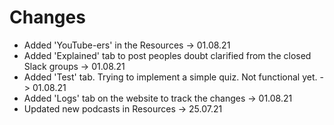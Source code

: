 # Changes

- Added 'YouTube-ers' in the Resources -> 01.08.21
- Added 'Explained' tab to post peoples doubt clarified from the closed Slack groups -> 01.08.21
- Added 'Test' tab. Trying to implement a simple quiz. Not functional yet. -> 01.08.21
- Added 'Logs' tab on the website to track the changes -> 01.08.21
- Updated new podcasts in Resources -> 25.07.21
